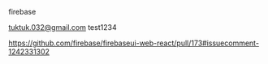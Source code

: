 
firebase 

tuktuk.032@gmail.com
test1234

https://github.com/firebase/firebaseui-web-react/pull/173#issuecomment-1242331302